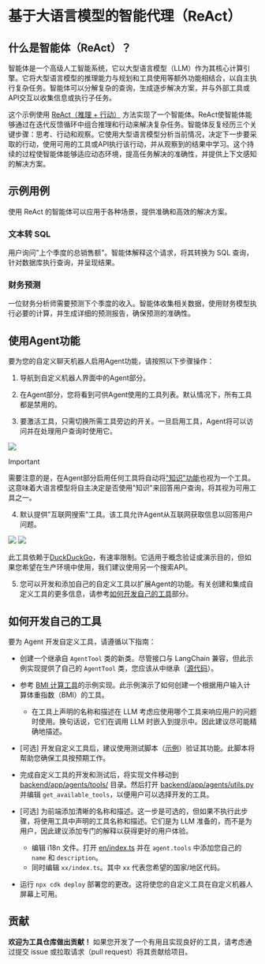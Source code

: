 # 基于大语言模型的智能代理（ReAct）

## 什么是智能体（ReAct）？

智能体是一个高级人工智能系统，它以大型语言模型（LLM）作为其核心计算引擎。它将大型语言模型的推理能力与规划和工具使用等额外功能相结合，以自主执行复杂任务。智能体可以分解复杂的查询，生成逐步解决方案，并与外部工具或API交互以收集信息或执行子任务。

这个示例使用 [ReAct（推理 + 行动）](https://www.promptingguide.ai/techniques/react) 方法实现了一个智能体。ReAct使智能体能够通过在迭代反馈循环中组合推理和行动来解决复杂任务。智能体反复经历三个关键步骤：思考、行动和观察。它使用大型语言模型分析当前情况，决定下一步要采取的行动，使用可用的工具或API执行该行动，并从观察到的结果中学习。这个持续的过程使智能体能够适应动态环境，提高任务解决的准确性，并提供上下文感知的解决方案。

## 示例用例

使用 ReAct 的智能体可以应用于各种场景，提供准确和高效的解决方案。

### 文本转 SQL

用户询问"上个季度的总销售额"。智能体解释这个请求，将其转换为 SQL 查询，针对数据库执行查询，并呈现结果。

### 财务预测

一位财务分析师需要预测下个季度的收入。智能体收集相关数据，使用财务模型执行必要的计算，并生成详细的预测报告，确保预测的准确性。

## 使用Agent功能

要为您的自定义聊天机器人启用Agent功能，请按照以下步骤操作：

1. 导航到自定义机器人界面中的Agent部分。

2. 在Agent部分，您将看到可供Agent使用的工具列表。默认情况下，所有工具都是禁用的。

3. 要激活工具，只需切换所需工具旁边的开关。一旦启用工具，Agent将可以访问并在处理用户查询时使用它。

![](./imgs/agent_tools.png)

> [!Important]
> 需要注意的是，在Agent部分启用任何工具将自动将["知识"功能](https://aws.amazon.com/what-is/retrieval-augmented-generation/)也视为一个工具。这意味着大语言模型将自主决定是否使用"知识"来回答用户查询，将其视为可用工具之一。

4. 默认提供"互联网搜索"工具。该工具允许Agent从互联网获取信息以回答用户问题。

![](./imgs/agent1.png)
![](./imgs/agent2.png)

此工具依赖于[DuckDuckGo](https://duckduckgo.com/)，有速率限制。它适用于概念验证或演示目的，但如果您希望在生产环境中使用，我们建议使用另一个搜索API。

5. 您可以开发和添加自己的自定义工具以扩展Agent的功能。有关创建和集成自定义工具的更多信息，请参考[如何开发自己的工具](#how-to-develop-your-own-tools)部分。

## 如何开发自己的工具

要为 Agent 开发自定义工具，请遵循以下指南：

- 创建一个继承自 `AgentTool` 类的新类。尽管接口与 LangChain 兼容，但此示例实现提供了自己的 `AgentTool` 类，您应该从中继承（[源代码](../backend/app/agents/tools/agent_tool.py)）。

- 参考 [BMI 计算工具](../examples/agents/tools/bmi/bmi.py)的示例实现。此示例演示了如何创建一个根据用户输入计算体重指数（BMI）的工具。

  - 在工具上声明的名称和描述在 LLM 考虑应使用哪个工具来响应用户的问题时使用。换句话说，它们在调用 LLM 时嵌入到提示中。因此建议尽可能精确地描述。

- [可选] 开发自定义工具后，建议使用测试脚本（[示例](../examples/agents/tools/bmi/test_bmi.py)）验证其功能。此脚本将帮助您确保工具按预期工作。

- 完成自定义工具的开发和测试后，将实现文件移动到 [backend/app/agents/tools/](../backend/app/agents/tools/) 目录。然后打开 [backend/app/agents/utils.py](../backend/app/agents/utils.py) 并编辑 `get_available_tools`，以便用户可以选择开发的工具。

- [可选] 为前端添加清晰的名称和描述。这一步是可选的，但如果不执行此步骤，将使用工具中声明的工具名称和描述。它们是为 LLM 准备的，而不是为用户，因此建议添加专门的解释以获得更好的用户体验。

  - 编辑 i18n 文件。打开 [en/index.ts](../frontend/src/i18n/en/index.ts) 并在 `agent.tools` 中添加您自己的 `name` 和 `description`。
  - 同时编辑 `xx/index.ts`。其中 `xx` 代表您希望的国家/地区代码。

- 运行 `npx cdk deploy` 部署您的更改。这将使您的自定义工具在自定义机器人屏幕上可用。

## 贡献

**欢迎为工具仓库做出贡献！** 如果您开发了一个有用且实现良好的工具，请考虑通过提交 issue 或拉取请求（pull request）将其贡献给项目。